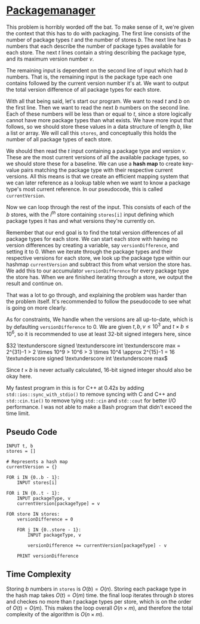 # [Packagemanager](https://open.kattis.com/problems/pakethanterare)

This problem is horribly worded off the bat. To make sense of it, we're given the context that this has to do with packaging. The first line consists of the number of package types $t$ and the number of stores $b$. The next line has $b$ numbers that each describe the number of package types available for each store. The next $t$ lines contain a string describing the package type, and its maximum version number $v$. 

The remaining input is dependent on the second line of input which had $b$ numbers. That is, the remaining input is the package type each one contains followed by the current version number it's at. We want to output the total version difference of all package types for each store.

With all that being said, let's start our program. We want to read $t$ and $b$ on the first line. Then we want to read the next $b$ numbers on the second line. Each of these numbers will be less than or equal to $t$, since a store logically cannot have more package types than what exists. We have more input that follows, so we should store these values in a data structure of length $b$, like a list or array. We will call this `stores`, and conceptually this holds the number of all package types of each store.

We should then read the $t$ input containing a package type and version $v$. These are the most current versions of all the available package types, so we should store these for a baseline. We can use a **hash map** to create key-value pairs matching the package type with their respective current versions. All this means is that we create an efficient mapping system that we can later reference as a lookup table when we want to know a package type's most current reference. In our pseudocode, this is called `currentVersion`.

Now we can loop through the rest of the input. This consists of each of the $b$ stores, with the $i^{th}$ store containing `stores[i]` input defining which package types it has and what versions they're currently on.

Remember that our end goal is to find the total version differences of all package types for each store. We can start each store with having no version differences by creating a variable, say `versionDifference`, and setting it to $0$. When we iterate through the package types and their respective versions for each store, we look up the package type within our hashmap `currentVersion` and subtract this from what version the store has. We add this to our accumulator `versionDifference` for every package type the store has. When we are finished iterating through a store, we output the result and continue on.

That was a lot to go through, and explaining the problem was harder than the problem itself. It's recommended to follow the pseudocode to see what is going on more clearly.

As for constraints, We handle when the versions are all up-to-date, which is by defaulting `versionDifference` to $0$. We are given $t,b,v \leq 10^3$ and $t \times b \leq 10^6$, so it is recommended to use at least $32$-bit signed integers here, since

$32 \textunderscore signed \textunderscore int \textunderscore max = 2^{31}-1 > 2 \times 10^9 > 10^6 > 3 \times 10^4 \approx 2^{15}-1 = 16 \textunderscore signed \textunderscore int \textunderscore max$

Since $t \times b$ is never actually calculated, $16$-bit signed integer should also be okay here.

My fastest program in this is for C++ at $0.42s$ by adding `std::ios::sync_with_stdio()` to remove syncing with C and C++ and `std::cin.tie()` to remove tying `std::cin` and `std::cout` for better I/O performance. I was not able to make a Bash program that didn't exceed the time limit.

## Pseudo Code
```
INPUT t, b
stores = []

# Represents a hash map
currentVersion = {}

FOR i IN {0..b - 1}:
    INPUT stores[i]

FOR i IN {0..t - 1}:
    INPUT packageType, v
    currentVersion[packageType] = v

FOR store IN stores:
    versionDifference = 0

    FOR j IN {0..store - 1}:
        INPUT packageType, v

        versionDifference += currentVersion[packageType] - v

    PRINT versionDifference
```

## Time Complexity
Storing $b$ numbers in `stores` is $O(b) = O(n)$. Storing each package type in the hash map takes $O(t) = O(m)$ time. the final loop iterates through $b$ stores and checkes no more than $t$ package types per store, which is on the order of $O(t) = O(m)$. This makes the loop overall $O(n \times m)$, and therefore the total complexity of the algorithm is $O(n \times m)$. 